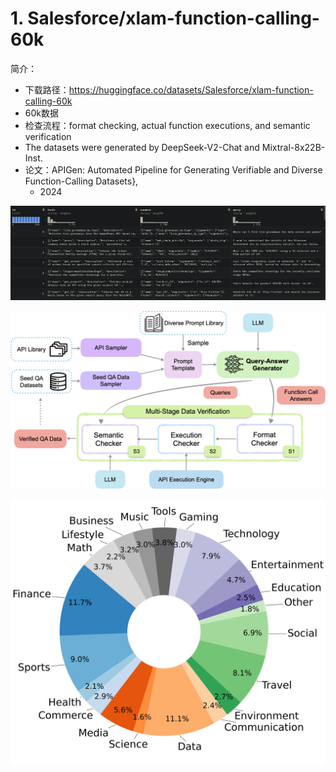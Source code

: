 # 1. Salesforce/xlam-function-calling-60k

简介：
- 下载路径：https://huggingface.co/datasets/Salesforce/xlam-function-calling-60k
- 60k数据
- 检查流程：format checking, actual function executions, and semantic verification
- The datasets were generated by DeepSeek-V2-Chat and Mixtral-8x22B-Inst. 
- 论文：APIGen: Automated Pipeline for Generating Verifiable and Diverse Function-Calling Datasets},
  - 2024

![](.05_function_call_images/数据展示.png)

![](.05_function_call_images/检查流程.png)

![](.05_function_call_images/数据分布.png)


